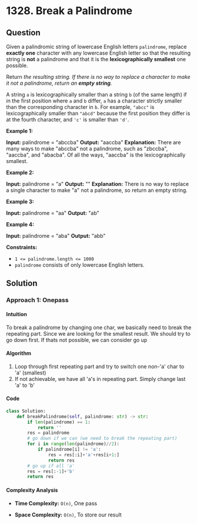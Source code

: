 
# 1328. Break a Palindrome

## Question

Given a palindromic string of lowercase English letters  `palindrome`, replace  **exactly one**  character with any lowercase English letter so that the resulting string is  **not**  a palindrome and that it is the  **lexicographically smallest**  one possible.

Return  _the resulting string. If there is no way to replace a character to make it not a palindrome, return an  **empty string**._

A string  `a`  is lexicographically smaller than a string  `b`  (of the same length) if in the first position where  `a`  and  `b`  differ,  `a`  has a character strictly smaller than the corresponding character in  `b`. For example,  `"abcc"`  is lexicographically smaller than  `"abcd"`  because the first position they differ is at the fourth character, and  `'c'`  is smaller than  `'d'`.

**Example 1:**

**Input:** palindrome = "abccba"
**Output:** "aaccba"
**Explanation:** There are many ways to make "abccba" not a palindrome, such as "zbccba", "aaccba", and "abacba".
Of all the ways, "aaccba" is the lexicographically smallest.

**Example 2:**

**Input:** palindrome = "a"
**Output:** ""
**Explanation:** There is no way to replace a single character to make "a" not a palindrome, so return an empty string.

**Example 3:**

**Input:** palindrome = "aa"
**Output:** "ab"

**Example 4:**

**Input:** palindrome = "aba"
**Output:** "abb"

**Constraints:**

- `1 <= palindrome.length <= 1000`
- `palindrome`  consists of only lowercase English letters.

## Solution

### Approach 1: Onepass

#### Intuition

To break a palindrome by changing one char, we basically need to break the repeating part. Since we are looking for the smallest result. We should try to go down first. If thats not possible, we can consider go up

#### Algorithm

1. Loop through first repeating part and try to switch one non-'a' char to 'a' (smallest)
2. If not achievable, we have all 'a's in repeating part. Simply change last 'a' to 'b'

#### Code

```python
class Solution:
    def breakPalindrome(self, palindrome: str) -> str:
        if len(palindrome) == 1:
            return ''
        res = palindrome
        # go down if we can (we need to break the repeating part)
        for i in range(len(palindrome)//2):
            if palindrome[i] != 'a':
                res = res[:i]+'a'+res[i+1:]
                return res
        # go up if all 'a'
        res = res[:-1]+'b'
        return res
```

#### Complexity Analysis

- **Time Complexity:**  `O(n)`,  One pass

- **Space Complexity:**  `O(n)`, To store our result

